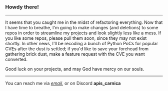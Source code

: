 ### Howdy there!
***

It seems that you caught me in the midst of refactoring everything. Now that I have time to breathe, I'm going to make changes (and deletions) to some repos in order to streamline my projects and look slightly less like a mess. If you like some repos, please pull them soon, since they may not exist shortly. In other news, I'll be recoding a bunch of Python PoCs for popular CVEs after the dust is settled; if you'd like to save your forehead from gathering brick dust, make a feature request with the CVE you want converted.

Good luck on your projects, and may God have mercy on our souls.

***

You can reach me via [_email_](mailto:nathan@artiotech.org), or on Discord **apis_carnica**